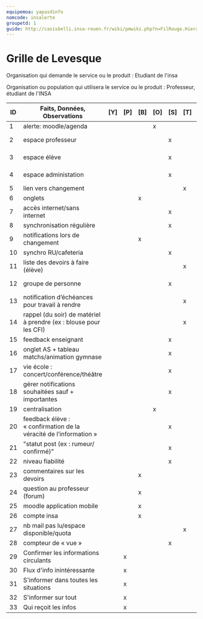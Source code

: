 ```yaml
---
equipemoa: yapasdinfo
nomcode: insalerte
groupetd: 1
guide: http://casisbelli.insa-rouen.fr/wiki/pmwiki.php?n=FilRouge.HierachiserBesoins
---
```


# Grille de Levesque

Organisation qui demande le service ou le produit : Etudiant de l'insa

Organisation ou population qui utilisera le service ou le produit : Professeur, étudiant de l'INSA

| ID | Faits, Données, Observations | [Y]       | [P]     | [B]     | [O]         | [S]     | [T]       | [H]       | [R] |
|----|------------------------------|----------|----------|--------|-------------|----------|----------|-----------|------------|
|1| alerte: moodle/agenda           |           |         |         | x           |         |           |           |           |
|2| espace professeur        |||||x|||30 33|
|3| espace élève|||||x|||30 33|
|4| espace administation |||||x|||30 33|
|5| lien vers changement  ||||||x|||
|6| onglets                       |           |           |   x     |             |         |           |           |           | 
|7|accès internet/sans internet   |           |           |         |               | x     |         |             |31         |
|8|synchronisation régulière|||||x|||31|
|9|notifications lors de changement|||x||||||
|10|synchro RU/cafeteria|||||x|||32|
|11| liste des devoirs à faire (élève) ||||||x||
|12|groupe de personne |||||x|||30 33
|13|notification d’échéances pour travail à rendre||||||x||
|14|rappel (du soir) de matériel à prendre (ex : blouse pour les CFI) ||||||x||
|15|feedback enseignant|||||x|||29
|16|onglet AS + tableau matchs/animation gymnase |||||x|||32
|17|vie école : concert/conférence/théâtre |||||x|||32
|18|gérer notifications souhaitées sauf + importantes|||||x|||30
|19|centralisation||||x||||
|20|feedback élève : « confirmation de la véracité de l’information »|||||x|||29
|21|"statut post (ex : rumeur/ confirmé)"|||||x|||29
|22|niveau fiabilité|||||x|||29
|23|commentaires sur les devoirs|||x|||||
|24|question au professeur (forum)|||x|||||
|25|moodle application mobile|||x|||||
|26|compte insa|||x|||||
|27|nb mail pas lu/espace disponible/quota||||||x||
|28|compteur de « vue » |||||x|||33
|29|Confirmer les informations circulants ||x||||||
|30|Flux d'info inintéressante ||x||||||
|31| S'informer dans toutes les situations||x||||||
|32| S'informer sur tout||x||||||
|33|Qui reçoit les infos||x||||||


